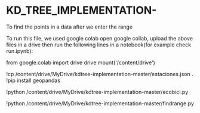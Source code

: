 # KD_TREE_IMPLEMENTATION-
To find the points in a data after we enter the range


To run this file, we used google colab
open google collab, upload the above files in a drive 
then run the following lines in a notebook(for example check run.ipynb):


from google.colab import drive
drive.mount('/content/drive')

!cp /content/drive/MyDrive/kdtree-implementation-master/estaciones.json .
!pip install geopandas

!python /content/drive/MyDrive/kdtree-implementation-master/ecobici.py

!python /content/drive/MyDrive/kdtree-implementation-master/findrange.py
